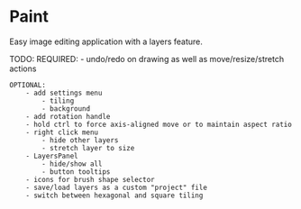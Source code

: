 # Paint
Easy image editing application with a layers feature.


TODO:
	REQUIRED:
		- undo/redo on drawing as well as move/resize/stretch actions
	
	OPTIONAL:
		- add settings menu
			- tiling
			- background
		- add rotation handle
		- hold ctrl to force axis-aligned move or to maintain aspect ratio
		- right click menu
			- hide other layers
			- stretch layer to size
		- LayersPanel
			- hide/show all
			- button tooltips
		- icons for brush shape selector
		- save/load layers as a custom "project" file
		- switch between hexagonal and square tiling
	
		